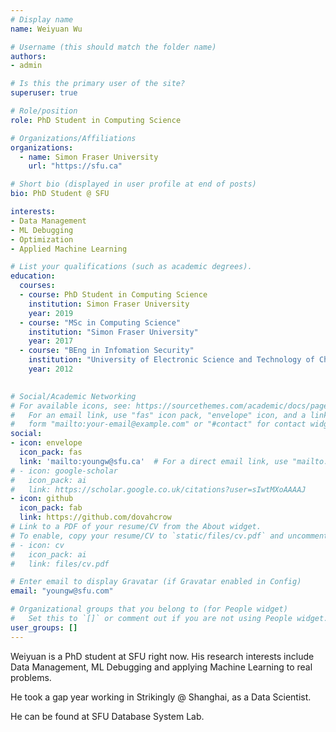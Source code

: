 ```yaml
---
# Display name
name: Weiyuan Wu

# Username (this should match the folder name)
authors:
- admin

# Is this the primary user of the site?
superuser: true

# Role/position
role: PhD Student in Computing Science

# Organizations/Affiliations
organizations:
  - name: Simon Fraser University
    url: "https://sfu.ca"

# Short bio (displayed in user profile at end of posts)
bio: PhD Student @ SFU

interests:
- Data Management
- ML Debugging
- Optimization
- Applied Machine Learning

# List your qualifications (such as academic degrees).
education:
  courses:
  - course: PhD Student in Computing Science
    institution: Simon Fraser University
    year: 2019
  - course: "MSc in Computing Science"
    institution: "Simon Fraser University"
    year: 2017
  - course: "BEng in Infomation Security"
    institution: "University of Electronic Science and Technology of China"
    year: 2012
  

# Social/Academic Networking
# For available icons, see: https://sourcethemes.com/academic/docs/page-builder/#icons
#   For an email link, use "fas" icon pack, "envelope" icon, and a link in the
#   form "mailto:your-email@example.com" or "#contact" for contact widget.
social:
- icon: envelope
  icon_pack: fas
  link: 'mailto:youngw@sfu.ca'  # For a direct email link, use "mailto:test@example.org".
# - icon: google-scholar
#   icon_pack: ai
#   link: https://scholar.google.co.uk/citations?user=sIwtMXoAAAAJ
- icon: github
  icon_pack: fab
  link: https://github.com/dovahcrow
# Link to a PDF of your resume/CV from the About widget.
# To enable, copy your resume/CV to `static/files/cv.pdf` and uncomment the lines below.
# - icon: cv
#   icon_pack: ai
#   link: files/cv.pdf

# Enter email to display Gravatar (if Gravatar enabled in Config)
email: "youngw@sfu.com"

# Organizational groups that you belong to (for People widget)
#   Set this to `[]` or comment out if you are not using People widget.
user_groups: []
---
```


Weiyuan is a PhD student at SFU right now. His research interests include 
Data Management, ML Debugging and applying Machine Learning to real problems.

He took a gap year working in Strikingly @ Shanghai, as a Data Scientist.

He can be found at SFU Database System Lab.
